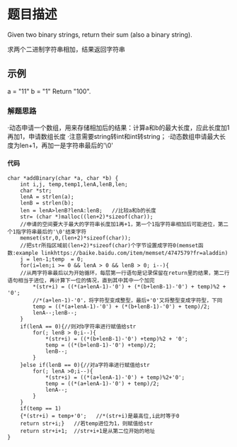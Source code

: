 # 题目描述

Given two binary strings, return their sum (also a binary string). 

求两个二进制字符串相加，结果返回字符串

## 示例

a = "11"
b = "1"
Return "100".
### 解题思路

·动态申请一个数组，用来存储相加后的结果：计算a和b的最大长度，应此长度加1再加1，申请数组长度
·注意需要string转int和int转string；
·动态数组申请最大长度为len+1，再加一是字符串最后的'\0'

#### 代码

```
char *addBinary(char *a, char *b) {
    int i,j, temp,temp1,lenA,lenB,len;
    char *str;
    lenA = strlen(a);
    lenB = strlen(b);
    len = lenA>lenB?lenA:lenB;   //比较a和b的长度
    str= (char *)malloc((len+2)*sizeof(char));
    //申请的空间要大于最大的字符串长度加1再+1，第一个1指字符串相加后可能进位，第二个1指字符串最后的'\0'结束字符
    memset(str,0,(len+2)*sizeof(char));   
    //把str所指区域前(len+2)*sizeof(char)个字节设置成字符0(memset函数:example linkhttps://baike.baidu.com/item/memset/4747579?fr=aladdin)
    j = len-1;temp  = 0;
    for(i=len;i >= 0 && lenA > 0 && lenB > 0; i--){   
    //从两字符串最后以为开始循环，每层第一行语句是记录保留在return里的结果，第二行语句相当于进位，再计算下一位的情况，直到其中其中一个加完
        *(str+i) = ((*(a+lenA-1)-'0') + (*(b+lenB-1)-'0') + temp)%2 + '0';   
        //*(a+len-1)-'0'，将字符型变成整型，最后+'0'又将整型变成字符型，下同
        temp = ((*(a+lenA-1)-'0') + (*(b+lenB-1)-'0') + temp)/2;
        lenA--;lenB--;
    }
    if(lenA == 0){//则对b字符串进行赋值给str
        for(; lenB > 0;i--){
            *(str+i) = ((*(b+lenB-1)-'0') +temp)%2 + '0';
            temp = ((*(b+lenB-1)-'0') +temp)/2;
            lenB--;
        }
    }else if(lenB == 0){//对a字符串进行赋值给str
        for(; lenA >0;i--){
            *(str+i) = ((*(a+lenA-1)-'0') + temp)%2+'0';
            temp = ((*(a+lenA-1)-'0') + temp)/2;
            lenA--;
        }
    }
    if(temp == 1) 
    {*(str+i) = temp+'0';   //*(str+i)是最高位,i此时等于0
    return str+i;}   //若temp进位为1，则赋值给str
    return str+i+1;  //str+i+1是从第二位开始的地址
}
```
